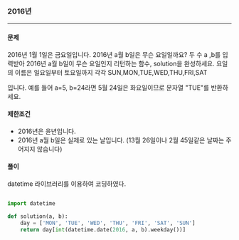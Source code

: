 ### 2016년 ###

<hr>

#### 문제 ####
2016년 1월 1일은 금요일입니다. 2016년 a월 b일은 무슨 요일일까요? 두 수 a ,b를 입력받아 2016년 a월 b일이 무슨 요일인지 리턴하는 함수, solution을 완성하세요. 요일의 이름은 일요일부터 토요일까지 각각 SUN,MON,TUE,WED,THU,FRI,SAT

입니다. 예를 들어 a=5, b=24라면 5월 24일은 화요일이므로 문자열 "TUE"를 반환하세요.

#### 제한조건 ####
- 2016년은 윤년입니다.
- 2016년 a월 b일은 실제로 있는 날입니다. (13월 26일이나 2월 45일같은 날짜는 주어지지 않습니다)

#### 풀이 ####
datetime 라이브러리를 이용하여 코딩하였다.

```py

import datetime

def solution(a, b):
    day = ['MON', 'TUE', 'WED', 'THU', 'FRI', 'SAT', 'SUN']
    return day[int(datetime.date(2016, a, b).weekday())]

```